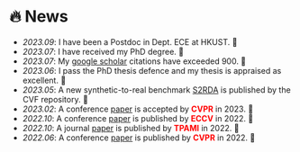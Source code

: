 # 🔥 News
- *2023.09*: I have been a Postdoc in Dept. ECE at HKUST. 🎉
- *2023.07*: I have received my PhD degree. 🎉
- *2023.07*: My [google scholar](https://scholar.google.com/citations?user=eqVvhiQAAAAJ) citations have exceeded 900. 🎉
- *2023.06*: I pass the PhD thesis defence and my thesis is appraised as excellent. 🎉
- *2023.05*: A new synthetic-to-real benchmark [S2RDA](https://cove.thecvf.com/datasets/892) is published by the CVF repository. 🎉
- *2023.02*: A conference [paper](https://arxiv.org/pdf/2303.09165) is accepted by **<font color="red">CVPR</font>** in 2023. 🎉
- *2022.10*: A conference [paper](https://www.ecva.net/papers/eccv_2022/papers_ECCV/papers/136910319.pdf) is published by **<font color="red">ECCV</font>** in 2022. 🎉
- *2022.10*: A journal [paper](https://arxiv.org/pdf/2012.04280) is published by **<font color="red">TPAMI</font>** in 2022. 🎉
- *2022.06*: A conference [paper](https://openaccess.thecvf.com/content/CVPR2022/papers/Tang_Towards_Discovering_the_Effectiveness_of_Moderately_Confident_Samples_for_Semi-Supervised_CVPR_2022_paper.pdf) is published by **<font color="red">CVPR</font>** in 2022. 🎉
